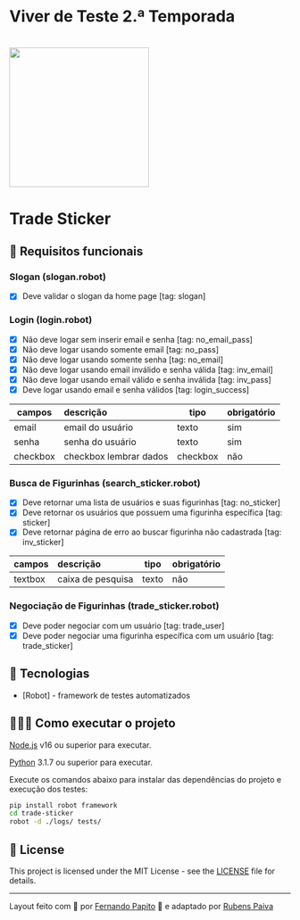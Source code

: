

# Viver de Teste 2.ª Temporada

<h1 align="left">
    <img src="https://github.com/rubenspaiva/vdt-season1-marvel-api/blob/main/.github/logo-stiker.svg" width="250px">
</h1>


# Trade Sticker

## 🔖 Requisitos funcionais

### Slogan (slogan.robot)

- [X] Deve validar o slogan da home page [tag: slogan]

### Login (login.robot)

- [X] Não deve logar sem inserir email e senha [tag: no_email_pass]
- [X] Não deve logar usando somente email [tag: no_pass]
- [X] Não deve logar usando somente senha [tag: no_email]
- [X] Não deve logar usando email inválido e senha válida [tag: inv_email]
- [X] Não deve logar usando email válido e senha inválida [tag: inv_pass]
- [X] Deve logar usando email e senha válidos [tag: login_success]

| campos  | descrição                             | tipo     | obrigatório |
| ------  | :------------------------------------ | -------- | ----------- |
| email   | email do usuário                      | texto    | sim         |
| senha   | senha do usuário                      | texto    | sim         |
| checkbox| checkbox lembrar dados                | checkbox | não         |

### Busca de Figurinhas (search_sticker.robot)

- [X] Deve retornar uma lista de usuários e suas figurinhas [tag: no_sticker]
- [X] Deve retornar os usuários que possuem uma figurinha específica [tag: sticker]
- [X] Deve retornar página de erro ao buscar figurinha não cadastrada [tag: inv_sticker]

| campos  | descrição                             | tipo     | obrigatório |
| ------  | :------------------------------------ | -------- | ----------- |
| textbox | caixa de pesquisa                     | texto    | não         |

### Negociação de Figurinhas (trade_sticker.robot)

- [X] Deve poder negociar com um usuário [tag: trade_user]
- [X] Deve poder negociar uma figurinha específica com um usuário [tag: trade_sticker]

## 🚀 Tecnologias

- [Robot] - framework de testes automatizados

## 👨🏻‍💻 Como executar o projeto

[Node.js](https://nodejs.org/) v16 ou superior para executar.

[Python](https://www.python.org/downloads/) 3.1.7 ou superior para executar.

Execute os comandos abaixo para instalar das dependências do projeto e execução dos testes:

```sh
pip install robot framework
cd trade-sticker
robot -d ./logs/ tests/ 
```

## 📝 License

This project is licensed under the MIT License - see the [LICENSE](LICENSE) file for details.

---

Layout feito com 💜&nbsp;por [Fernando Papito](https://www.linkedin.com/in/papitoio/) 👋&nbsp;e adaptado por [Rubens Paiva](https://www.linkedin.com/in/papitoio/)